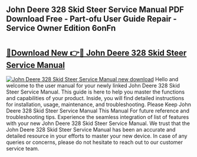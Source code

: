 ## John Deere 328 Skid Steer Service Manual PDF Download Free - Part-ofu User Guide Repair - Service Owner Edition 6onFn

# <h2><a href="http://bc9239.oget.top/?id=John+Deere+328+Skid+Steer+Service+Manual">🔗Download New 👉🔴 John Deere 328 Skid Steer Service Manual</a></h2>

[![John Deere 328 Skid Steer Service Manual new download](https://i.imgur.com/5g1atiW.png)](http://bc9239.oget.top/?id=John+Deere+328+Skid+Steer+Service+Manual)
Hello and welcome to the user manual for your newly linked John Deere 328 Skid Steer Service Manual. This guide is here to help you master the functions and capabilities of your product. Inside, you will find detailed instructions for installation, usage, maintenance, and troubleshooting. Please Keep John Deere 328 Skid Steer Service Manual This Manual For future reference and troubleshooting tips. Experience the seamless integration of list of features with your new John Deere 328 Skid Steer Service Manual. We trust that the John Deere 328 Skid Steer Service Manual has been an accurate and detailed resource in your efforts to master your new device. In case of any queries or concerns, please do not hesitate to reach out to our customer service team.
